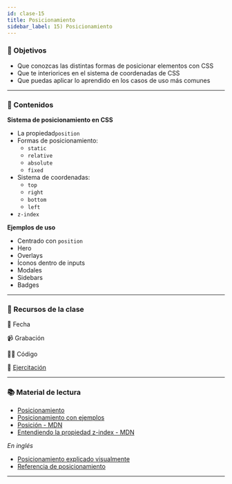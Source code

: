 ```yaml
---
id: clase-15
title: Posicionamiento
sidebar_label: 15) Posicionamiento
---
```


### 🏁 Objetivos

- Que conozcas las distintas formas de posicionar elementos con CSS
- Que te interiorices en el sistema de coordenadas de CSS
- Que puedas aplicar lo aprendido en los casos de uso más comunes

---

### 📝 Contenidos

**Sistema de posicionamiento en CSS**

- La propiedad`position`
- Formas de posicionamiento:
  - `static`
  - `relative`
  - `absolute`
  - `fixed`
- Sistema de coordenadas:
  - `top`
  - `right`
  - `bottom`
  - `left`
- `z-index`

**Ejemplos de uso**

- Centrado con `position`
- Hero
- Overlays
- Íconos dentro de inputs
- Modales
- Sidebars
- Badges

---

### 🚀 Recursos de la clase

📆 Fecha

📹 Grabación

👩‍💻 Código

💪 [Ejercitación](https://github.com/Ada-IT/ejercicios-frontend/tree/master/modulo-2/ejercicios/posicionamiento)

---

### 📚 Material de lectura

- [Posicionamiento](https://frontend.adaitw.org/docs/html-css/hc15)
- [Posicionamiento con ejemplos](https://ada7matm.github.io/pages/position.html)
- [Posición - MDN](https://developer.mozilla.org/es/docs/Web/CSS/position)
- [Entendiendo la propiedad z-index - MDN](https://developer.mozilla.org/es/docs/Web/CSS/CSS_Positioning/entendiendo_z_index)

_En inglés_

- [Posicionamiento explicado visualmente](https://www.internetingishard.com/html-and-css/advanced-positioning/)
- [Referencia de posicionamiento](https://cssreference.io/positioning/)

---
